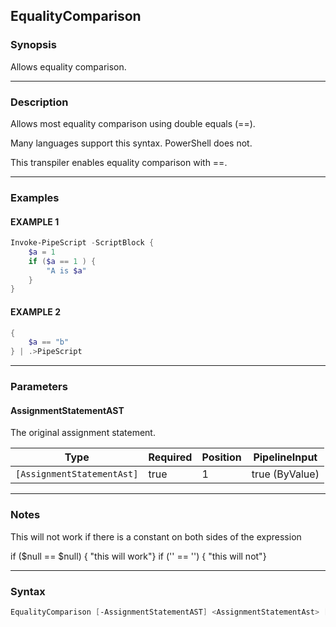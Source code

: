 EqualityComparison
------------------




### Synopsis
Allows equality comparison.



---


### Description

Allows most equality comparison using double equals (==).

Many languages support this syntax.  PowerShell does not.    

This transpiler enables equality comparison with ==.



---


### Examples
#### EXAMPLE 1
```PowerShell
Invoke-PipeScript -ScriptBlock {
    $a = 1    
    if ($a == 1 ) {
        "A is $a"
    }
}
```

#### EXAMPLE 2
```PowerShell
{
    $a == "b"
} | .>PipeScript
```



---


### Parameters
#### **AssignmentStatementAST**

The original assignment statement.






|Type                      |Required|Position|PipelineInput |
|--------------------------|--------|--------|--------------|
|`[AssignmentStatementAst]`|true    |1       |true (ByValue)|





---


### Notes
This will not work if there is a constant on both sides of the expression


if ($null == $null) { "this will work"} 
if ('' == '') { "this will not"}



---


### Syntax
```PowerShell
EqualityComparison [-AssignmentStatementAST] <AssignmentStatementAst> [<CommonParameters>]
```

